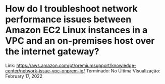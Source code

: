 # How do I troubleshoot network performance issues between Amazon EC2 Linux instances in a VPC and an on-premises host over the internet gateway?

Link: https://aws.amazon.com/pt/premiumsupport/knowledge-center/network-issue-vpc-onprem-ig/
Terminado: No
Última Visualização: February 17, 2022